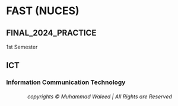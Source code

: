 # <h1>FAST (NUCES)</h1> 
<h2>FINAL_2024_PRACTICE</h2> 
1st Semester
<h2>ICT</h2>
<h3>Information Communication Technology</h3>

<div align="center">
<h6> copyrights © Muhammad Waleed | All Rights are Reserved </h6>

</div>

 
